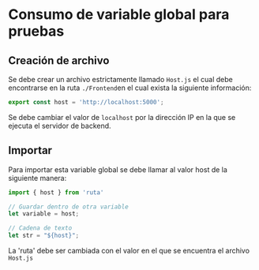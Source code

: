 # Consumo de variable global para pruebas

## Creación de archivo

Se debe crear un archivo estrictamente llamado ```Host.js``` el cual debe encontrarse en la ruta ```./Frontend```en el cual exista la siguiente información:

```javascript
export const host = 'http://localhost:5000';
```

Se debe cambiar el valor de ```localhost``` por la dirección IP en la que se ejecuta el servidor de backend.

## Importar

Para importar esta variable global se debe llamar al valor host de la siguiente manera:

```javascript
import { host } from 'ruta'

// Guardar dentro de otra variable
let variable = host;

// Cadena de texto
let str = "${host}";
```

La 'ruta' debe ser cambiada con el valor en el que se encuentra el archivo ```Host.js```